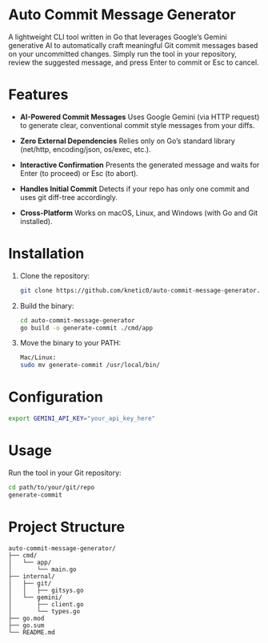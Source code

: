 # Auto Commit Message Generator

A lightweight CLI tool written in Go that leverages Google’s Gemini generative AI to automatically craft meaningful Git commit messages based on your uncommitted changes. Simply run the tool in your repository, review the suggested message, and press Enter to commit or Esc to cancel.

# Features

- **AI-Powered Commit Messages**
Uses Google Gemini (via HTTP request) to generate clear, conventional commit style messages from your diffs.

- **Zero External Dependencies**
Relies only on Go’s standard library (net/http, encoding/json, os/exec, etc.).

- **Interactive Confirmation**
Presents the generated message and waits for Enter (to proceed) or Esc (to abort).

- **Handles Initial Commit**
Detects if your repo has only one commit and uses git diff-tree accordingly.

- **Cross-Platform**
Works on macOS, Linux, and Windows (with Go and Git installed).

# Installation

1. Clone the repository:
   ```bash
   git clone https://github.com/knetic0/auto-commit-message-generator.git
    ```

2. Build the binary:
   ```bash
   cd auto-commit-message-generator
   go build -o generate-commit ./cmd/app
   ```

3. Move the binary to your PATH:
   ```bash
   Mac/Linux:
   sudo mv generate-commit /usr/local/bin/
    ```

# Configuration

```bash
export GEMINI_API_KEY="your_api_key_here"
```

# Usage

Run the tool in your Git repository:

```bash
cd path/to/your/git/repo
generate-commit
```

# Project Structure

```
auto-commit-message-generator/
├── cmd/
│   └── app/
│       └── main.go
├── internal/
│   ├── git/
│   │   ├── gitsys.go
│   └── gemini/
│       ├── client.go
│       └── types.go
├── go.mod
├── go.sum
└── README.md
```
